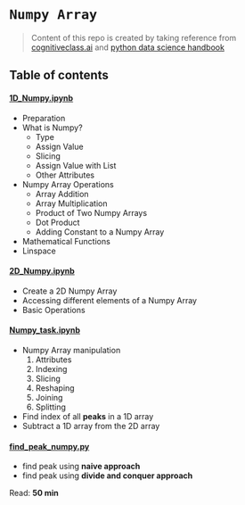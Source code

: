 <h1><code>Numpy Array</code></h1>

> Content of this repo is created by taking reference from [cognitiveclass.ai](https://cognitiveclass.ai/) and [python data science handbook](https://jakevdp.github.io/PythonDataScienceHandbook/)
<h2>Table of contents</h2>
<div>
    <div>
    <h4><a href="https://github.com/thapaliya123/numpy-array/blob/master/1D_Numpy.ipynb"> 1D_Numpy.ipynb</a></h4>
    <ul>
        <li>Preparation</li>
        <li>
            What is Numpy?
            <ul>
                <li>Type</li>
                <li>Assign Value</li>
                <li>Slicing</li>
                <li>Assign Value with List</li>
                <li>Other Attributes</li>
            </ul>
        </li>
        <li>
            Numpy Array Operations
            <ul>
                <li>Array Addition</li>
                <li>Array Multiplication</li>
                <li>Product of Two Numpy Arrays</li>
                <li>Dot Product</li>
                <li>Adding Constant to a Numpy Array</li>
            </ul>
        </li>
        <li>Mathematical Functions</li>
        <li>Linspace</li>
    </ul>   
    </div>

<div>
    <h4><a href="https://github.com/thapaliya123/numpy-array/blob/master/2D_Numpy.ipynb"> 2D_Numpy.ipynb</a></h4>
    <ul>
        <li>Create a 2D Numpy Array</li>
        <li>Accessing different elements of a Numpy Array</li>
        <li>Basic Operations</li>
     </ul>
</div>

<div>
    <h4><a href="https://github.com/thapaliya123/numpy-array/blob/master/Numpy_task.ipynb"> Numpy_task.ipynb</a></h4>
    <ul>
        <li>
            Numpy Array manipulation
            <ol>
                <li>Attributes</li>
                <li>Indexing</li>
                <li>Slicing</li>
                <li>Reshaping</li>
                <li>Joining</li>
                <li>Splitting</li>
            </ol>
        </li>
        <li>Find index of all <strong>peaks</strong> in a 1D array</li>
        <li>Subtract a 1D array from the 2D array</li>
    </ul>
</div>

<div>
    <h4><a href="https://repo.ekbana.info/MLBatchDecember2020/NLP/anish/blob/Numpy_Array/find_peak_numpy.py">find_peak_numpy.py</a></h4>
    <ul>
    <li>find peak using <strong>naive approach</strong></li>
    <li>find peak using <strong>divide and conquer approach</strong></li>
    </ul>
</div>
    <p>
        Read: <strong>50 min</strong>
    </p>
</div>

<h2>

